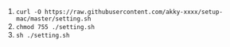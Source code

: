 1. `curl -O https://raw.githubusercontent.com/akky-xxxx/setup-mac/master/setting.sh`
2. `chmod 755 ./setting.sh`
3. `sh ./setting.sh`
